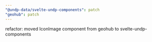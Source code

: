 ```yaml
---
"@undp-data/svelte-undp-components": patch
"geohub": patch
---
```


refactor: moved IconImage component from geohub to svelte-undp-components
